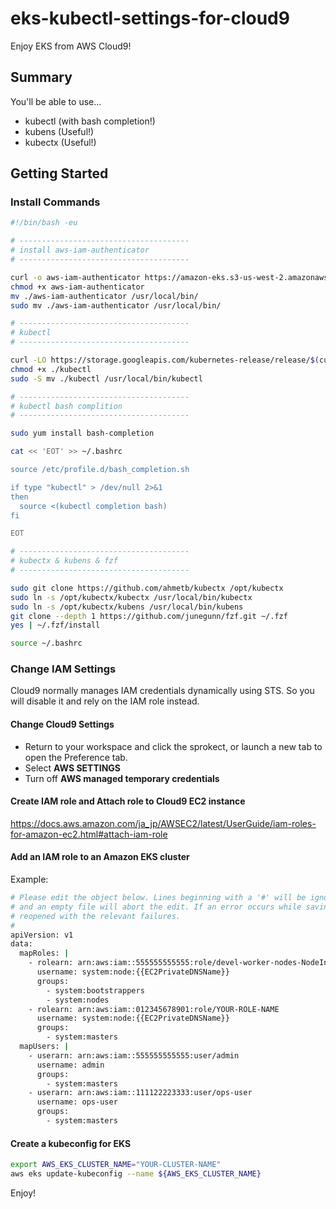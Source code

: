 # eks-kubectl-settings-for-cloud9
Enjoy EKS from AWS Cloud9!

## Summary
You'll be able to use...
- kubectl (with bash completion!)
- kubens (Useful!)
- kubectx (Useful!)

## Getting Started


### Install Commands

```bash
#!/bin/bash -eu

# --------------------------------------
# install aws-iam-authenticator
# --------------------------------------

curl -o aws-iam-authenticator https://amazon-eks.s3-us-west-2.amazonaws.com/1.10.3/2018-07-26/bin/linux/amd64/aws-iam-authenticator
chmod +x aws-iam-authenticator 
mv ./aws-iam-authenticator /usr/local/bin/
sudo mv ./aws-iam-authenticator /usr/local/bin/

# --------------------------------------
# kubectl
# --------------------------------------

curl -LO https://storage.googleapis.com/kubernetes-release/release/$(curl -s https://storage.googleapis.com/kubernetes-release/release/stable.txt)/bin/linux/amd64/kubectl
chmod +x ./kubectl
sudo -S mv ./kubectl /usr/local/bin/kubectl

# --------------------------------------
# kubectl bash complition
# --------------------------------------

sudo yum install bash-completion

cat << 'EOT' >> ~/.bashrc

source /etc/profile.d/bash_completion.sh

if type "kubectl" > /dev/null 2>&1
then
  source <(kubectl completion bash)
fi

EOT

# --------------------------------------
# kubectx & kubens & fzf
# --------------------------------------

sudo git clone https://github.com/ahmetb/kubectx /opt/kubectx
sudo ln -s /opt/kubectx/kubectx /usr/local/bin/kubectx
sudo ln -s /opt/kubectx/kubens /usr/local/bin/kubens
git clone --depth 1 https://github.com/junegunn/fzf.git ~/.fzf
yes | ~/.fzf/install

```

``` bash
source ~/.bashrc
```

### Change IAM Settings
Cloud9 normally manages IAM credentials dynamically using STS.
So you will disable it and rely on the IAM role instead.

#### Change Cloud9 Settings
- Return to your workspace and click the sprokect, or launch a new tab to open the Preference tab.
- Select **AWS SETTINGS**
- Turn off **AWS managed temporary credentials**

#### Create IAM role and Attach role to Cloud9 EC2 instance

https://docs.aws.amazon.com/ja_jp/AWSEC2/latest/UserGuide/iam-roles-for-amazon-ec2.html#attach-iam-role

#### Add an IAM role to an Amazon EKS cluster

Example:
```bash
# Please edit the object below. Lines beginning with a '#' will be ignored,
# and an empty file will abort the edit. If an error occurs while saving this file will be
# reopened with the relevant failures.
#
apiVersion: v1
data:
  mapRoles: |
    - rolearn: arn:aws:iam::555555555555:role/devel-worker-nodes-NodeInstanceRole-74RF4UBDUKL6
      username: system:node:{{EC2PrivateDNSName}}
      groups:
        - system:bootstrappers
        - system:nodes
    - rolearn: arn:aws:iam::012345678901:role/YOUR-ROLE-NAME
      username: system:node:{{EC2PrivateDNSName}}
      groups:
        - system:masters
  mapUsers: |
    - userarn: arn:aws:iam::555555555555:user/admin
      username: admin
      groups:
        - system:masters
    - userarn: arn:aws:iam::111122223333:user/ops-user
      username: ops-user
      groups:
        - system:masters
```

#### Create a kubeconfig for EKS
```bash
export AWS_EKS_CLUSTER_NAME="YOUR-CLUSTER-NAME"
aws eks update-kubeconfig --name ${AWS_EKS_CLUSTER_NAME}
```

Enjoy!

